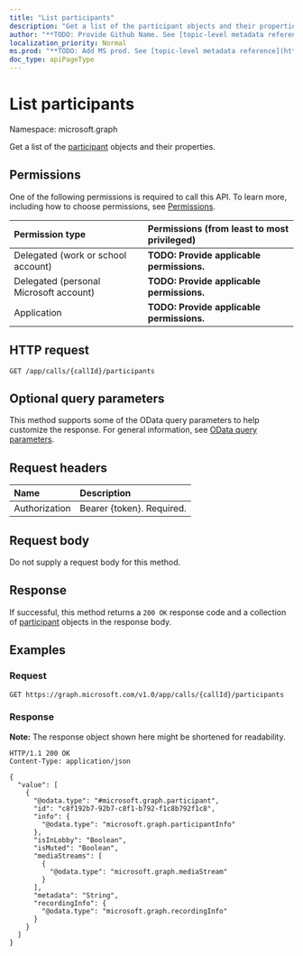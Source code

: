 ```yaml
---
title: "List participants"
description: "Get a list of the participant objects and their properties."
author: "**TODO: Provide Github Name. See [topic-level metadata reference](https://msgo.azurewebsites.net/add/document/guidelines/metadata.html#topic-level-metadata)**"
localization_priority: Normal
ms.prod: "**TODO: Add MS prod. See [topic-level metadata reference](https://msgo.azurewebsites.net/add/document/guidelines/metadata.html#topic-level-metadata)**"
doc_type: apiPageType
---
```


# List participants
Namespace: microsoft.graph



Get a list of the [participant](../resources/participant.md) objects and their properties.

## Permissions
One of the following permissions is required to call this API. To learn more, including how to choose permissions, see [Permissions](/graph/permissions-reference).

|Permission type|Permissions (from least to most privileged)|
|:---|:---|
|Delegated (work or school account)|**TODO: Provide applicable permissions.**|
|Delegated (personal Microsoft account)|**TODO: Provide applicable permissions.**|
|Application|**TODO: Provide applicable permissions.**|

## HTTP request

<!-- {
  "blockType": "ignored"
}
-->
``` http
GET /app/calls/{callId}/participants
```

## Optional query parameters
This method supports some of the OData query parameters to help customize the response. For general information, see [OData query parameters](/graph/query-parameters).

## Request headers
|Name|Description|
|:---|:---|
|Authorization|Bearer {token}. Required.|

## Request body
Do not supply a request body for this method.

## Response

If successful, this method returns a `200 OK` response code and a collection of [participant](../resources/participant.md) objects in the response body.

## Examples

### Request
<!-- {
  "blockType": "request",
  "name": "list_participant"
}
-->
``` http
GET https://graph.microsoft.com/v1.0/app/calls/{callId}/participants
```


### Response
**Note:** The response object shown here might be shortened for readability.
<!-- {
  "blockType": "response",
  "truncated": true,
  "@odata.type": "Collection(microsoft.graph.participant)"
}
-->
``` http
HTTP/1.1 200 OK
Content-Type: application/json

{
  "value": [
    {
      "@odata.type": "#microsoft.graph.participant",
      "id": "c8f192b7-92b7-c8f1-b792-f1c8b792f1c8",
      "info": {
        "@odata.type": "microsoft.graph.participantInfo"
      },
      "isInLobby": "Boolean",
      "isMuted": "Boolean",
      "mediaStreams": [
        {
          "@odata.type": "microsoft.graph.mediaStream"
        }
      ],
      "metadata": "String",
      "recordingInfo": {
        "@odata.type": "microsoft.graph.recordingInfo"
      }
    }
  ]
}
```

